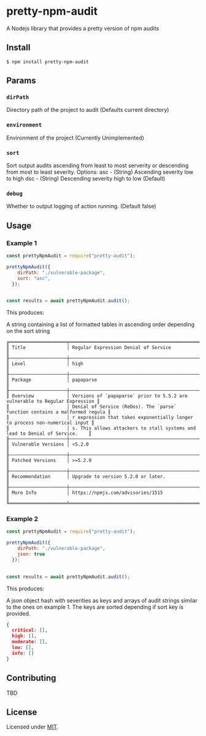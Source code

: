 # pretty-npm-audit

A Nodejs library that provides a pretty version of npm audits

## Install

```
$ npm install pretty-npm-audit
```

## Params

### `dirPath`
Directory path of the project to audit 
(Defaults current directory)

### `environment`
Environment of the project 
(Currently Unimplemented)

### `sort`
Sort output audits ascending from least to most serverity or descending from most to least severity.
Options: 
    asc - (String) Ascending severity low to high 
    dsc - (String) Descending severity high to low (Default)

### `debug`
Whether to output logging of action running. 
(Default false)

## Usage

### Example 1
```js
const prettyNpmAudit = require("pretty-audit");

prettyNpmAudit({
    dirPath: "./vulnerable-package",
    sort: "asc",
  });
  

const results = await prettyNpmAudit.audit();
```

This produces:

A string containing a list of formatted tables in ascending order depending on the sort string
```
╔═════════════════════╤═════════════════════════════════════════════════════════════════════════════╗
║ Title               │ Regular Expression Denial of Service                                        ║
╟─────────────────────┼─────────────────────────────────────────────────────────────────────────────╢
║ Level               │ high                                                                        ║
╟─────────────────────┼─────────────────────────────────────────────────────────────────────────────╢
║ Package             │ papaparse                                                                   ║
╟─────────────────────┼─────────────────────────────────────────────────────────────────────────────╢
║ Overview            │ Versions of `papaparse` prior to 5.5.2 are vulnerable to Regular Expression ║
║                     │ Denial of Service (ReDos). The `parse` function contains a malformed regula ║
║                     │ r expression that takes exponentially longer to process non-numerical input ║
║                     │ s. This allows attackers to stall systems and lead to Denial of Service.    ║
╟─────────────────────┼─────────────────────────────────────────────────────────────────────────────╢
║ Vulnerable Versions │ <5.2.0                                                                      ║
╟─────────────────────┼─────────────────────────────────────────────────────────────────────────────╢
║ Patched Versions    │ >=5.2.0                                                                     ║
╟─────────────────────┼─────────────────────────────────────────────────────────────────────────────╢
║ Recommendation      │ Upgrade to version 5.2.0 or later.                                          ║
╟─────────────────────┼─────────────────────────────────────────────────────────────────────────────╢
║ More Info           │ https://npmjs.com/advisories/1515                                           ║
╚═════════════════════╧═════════════════════════════════════════════════════════════════════════════╝
```

### Example 2
```js
const prettyNpmAudit = require("pretty-audit");

prettyNpmAudit({
    dirPath: "./vulnerable-package",
    json: true
  });
  

const results = await prettyNpmAudit.audit();
```

This produces:

A json object hash with severities as keys and arrays of audit strings similar to the ones on example 1. The keys are sorted depending if sort key is provided.

```json
{ 
  critical: [],
  high: [],
  moderate: [],
  low: [],
  info: [] 
}
```

## Contributing

TBD

## License

Licensed under [MIT](./LICENSE).
